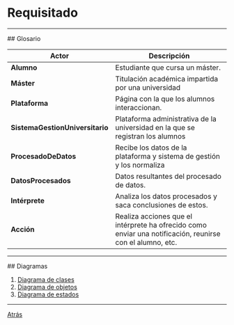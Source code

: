 # Requisitado
<hr>
## Glosario

|Actor|Descripción
|-|-
|**Alumno**|Estudiante que cursa un máster.
|**Máster**|Titulación académica impartida por una universidad
|**Plataforma**|Página con la que los alumnos interaccionan.
|**SistemaGestionUniversitario**|Plataforma administrativa de la universidad en la que se registran los alumnos
|**ProcesadoDeDatos**|Recibe los datos de la plataforma y sistema de gestión y los normaliza
|**DatosProcesados**|Datos resultantes del procesado de datos.
|**Intérprete**|Analiza los datos procesados y saca conclusiones de estos.
|**Acción**|Realiza acciones que el intérprete ha ofrecido como enviar una notificación, reunirse con el alumno, etc.
<hr>
## Diagramas

1. [Diagrama de clases](01-DiagramaDeClases/readme.md)
2. [Diagrama de objetos](02-DiagramaDeObjetos/readme.md)
3. [Diagrama de estados](03-DiagramaDeEstados/readme.md)

<hr>

[Atrás](../readme.md)